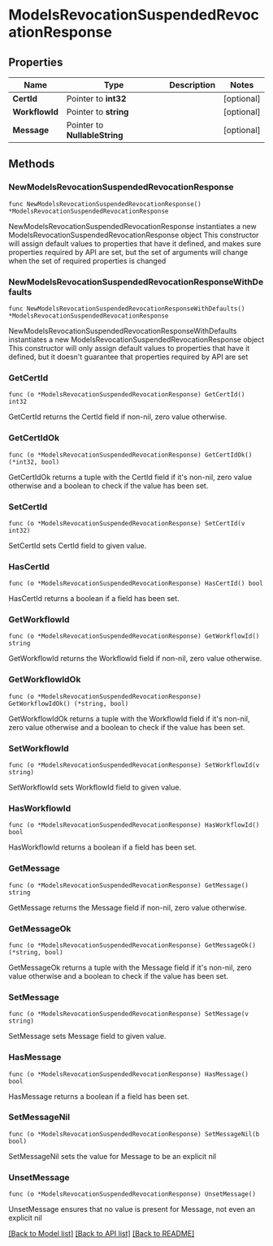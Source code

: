 # ModelsRevocationSuspendedRevocationResponse

## Properties

Name | Type | Description | Notes
------------ | ------------- | ------------- | -------------
**CertId** | Pointer to **int32** |  | [optional] 
**WorkflowId** | Pointer to **string** |  | [optional] 
**Message** | Pointer to **NullableString** |  | [optional] 

## Methods

### NewModelsRevocationSuspendedRevocationResponse

`func NewModelsRevocationSuspendedRevocationResponse() *ModelsRevocationSuspendedRevocationResponse`

NewModelsRevocationSuspendedRevocationResponse instantiates a new ModelsRevocationSuspendedRevocationResponse object
This constructor will assign default values to properties that have it defined,
and makes sure properties required by API are set, but the set of arguments
will change when the set of required properties is changed

### NewModelsRevocationSuspendedRevocationResponseWithDefaults

`func NewModelsRevocationSuspendedRevocationResponseWithDefaults() *ModelsRevocationSuspendedRevocationResponse`

NewModelsRevocationSuspendedRevocationResponseWithDefaults instantiates a new ModelsRevocationSuspendedRevocationResponse object
This constructor will only assign default values to properties that have it defined,
but it doesn't guarantee that properties required by API are set

### GetCertId

`func (o *ModelsRevocationSuspendedRevocationResponse) GetCertId() int32`

GetCertId returns the CertId field if non-nil, zero value otherwise.

### GetCertIdOk

`func (o *ModelsRevocationSuspendedRevocationResponse) GetCertIdOk() (*int32, bool)`

GetCertIdOk returns a tuple with the CertId field if it's non-nil, zero value otherwise
and a boolean to check if the value has been set.

### SetCertId

`func (o *ModelsRevocationSuspendedRevocationResponse) SetCertId(v int32)`

SetCertId sets CertId field to given value.

### HasCertId

`func (o *ModelsRevocationSuspendedRevocationResponse) HasCertId() bool`

HasCertId returns a boolean if a field has been set.

### GetWorkflowId

`func (o *ModelsRevocationSuspendedRevocationResponse) GetWorkflowId() string`

GetWorkflowId returns the WorkflowId field if non-nil, zero value otherwise.

### GetWorkflowIdOk

`func (o *ModelsRevocationSuspendedRevocationResponse) GetWorkflowIdOk() (*string, bool)`

GetWorkflowIdOk returns a tuple with the WorkflowId field if it's non-nil, zero value otherwise
and a boolean to check if the value has been set.

### SetWorkflowId

`func (o *ModelsRevocationSuspendedRevocationResponse) SetWorkflowId(v string)`

SetWorkflowId sets WorkflowId field to given value.

### HasWorkflowId

`func (o *ModelsRevocationSuspendedRevocationResponse) HasWorkflowId() bool`

HasWorkflowId returns a boolean if a field has been set.

### GetMessage

`func (o *ModelsRevocationSuspendedRevocationResponse) GetMessage() string`

GetMessage returns the Message field if non-nil, zero value otherwise.

### GetMessageOk

`func (o *ModelsRevocationSuspendedRevocationResponse) GetMessageOk() (*string, bool)`

GetMessageOk returns a tuple with the Message field if it's non-nil, zero value otherwise
and a boolean to check if the value has been set.

### SetMessage

`func (o *ModelsRevocationSuspendedRevocationResponse) SetMessage(v string)`

SetMessage sets Message field to given value.

### HasMessage

`func (o *ModelsRevocationSuspendedRevocationResponse) HasMessage() bool`

HasMessage returns a boolean if a field has been set.

### SetMessageNil

`func (o *ModelsRevocationSuspendedRevocationResponse) SetMessageNil(b bool)`

 SetMessageNil sets the value for Message to be an explicit nil

### UnsetMessage
`func (o *ModelsRevocationSuspendedRevocationResponse) UnsetMessage()`

UnsetMessage ensures that no value is present for Message, not even an explicit nil

[[Back to Model list]](../README.md#documentation-for-models) [[Back to API list]](../README.md#documentation-for-api-endpoints) [[Back to README]](../README.md)


